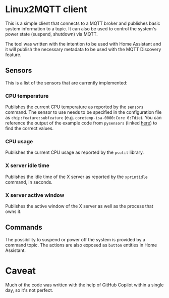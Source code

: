 # Linux2MQTT client

This is a simple client that connects to a MQTT broker and publishes basic system information to a topic.
It can also be used to control the system's power state (suspend, shutdown) via MQTT.

The tool was written with the intention to be used with Home Assistant and it will publish the necessary
metadata to be used with the MQTT Discovery feature.

## Sensors
This is a list of the sensors that are currently implemented:

### CPU temperature
Publishes the current CPU temperature as reported by the `sensors` command. The sensor to use
needs to be specified in the configuration file as `chip:feature:subfeature` (e.g. `coretemp-isa-0000:Core 0:Tdie`).
You can reference the output of the example code from `pysensors`
(linked [here](https://github.com/bastienleonard/pysensors/blob/master/examples/dump.py)) to find the correct values.

### CPU usage
Publishes the current CPU usage as reported by the `psutil` library.

### X server idle time
Publishes the idle time of the X server as reported by the `xprintidle` command, in seconds.

### X server active window
Publishes the active window of the X server as well as the process that owns it.

## Commands

The possibility to suspend or power off the system is provided by a command topic.
The actions are also exposed as `button` entities in Home Assistant.

# Caveat

Much of the code was written with the help of GitHub Copilot within a single day, so it's not perfect.